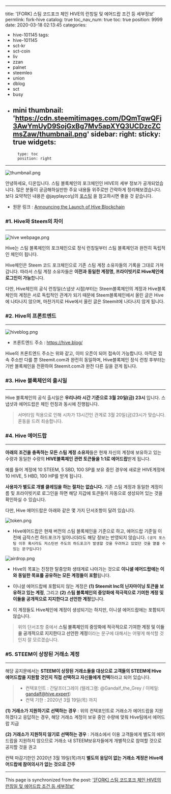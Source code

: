 
---
title: '[FORK] 스팀 코드포크 체인 HIVE의 런칭일 및 에어드랍 조건 등 세부정보'
permlink: fork-hive
catalog: true
toc_nav_num: true
toc: true
position: 9999
date: 2020-03-18 02:13:45
categories:
- hive-101145
tags:
- hive-101145
- sct-kr
- sct-coin
- liv
- zzan
- palnet
- steemleo
- union
- dblog
- sct
- busy
- mini
thumbnail: 'https://cdn.steemitimages.com/DQmTqwQFj3AwYmUyD9SojGxBg7Mv5apXYQ3UCDzcZCmsZaw/thumbnail.png'
sidebar:
    right:
        sticky: true
widgets:
    -
        type: toc
        position: right
---


![thumbnail.png](https://cdn.steemitimages.com/DQmTqwQFj3AwYmUyD9SojGxBg7Mv5apXYQ3UCDzcZCmsZaw/thumbnail.png)

안녕하세요, 디온입니다. 스팀 블록체인의 포크체인인 HIVE의 세부 정보가 공개되었습니다. 많은 분들이 궁금해하실만한 주요 내용들 위주로만 간략하게 정리해보겠습니다. 보다 요약적인 내용은 @jayplayco님의 [포스팅](https://www.steemcoinpan.com/hive-101145/@jayplayco/steem-hive) 을 참고하시면 좋을 것 같습니다.

- 원문 링크 : [Announcing the Launch of Hive Blockchain
](https://steempeak.com/communityfork/@hiveio/announcing-the-launch-of-hive-blockchain)


### #1. Hive와 Steem의 차이
---
![hive webpage.png](https://cdn.steemitimages.com/DQmWDd79se5u3CfSSRdZneWLcQui8YxZJajzMwFToC1e29z/hive%20webpage.png)


Hive는 스팀 블록체인의 포크체인으로 정식 런칭일부터 스팀 블록체인과 완전히 독립적인 체인이 됩니다. 

Hive체인은 Steem 코드 포크체인으로 기존 스팀 계정 소유자들의 기록을 그대로 가져갑니다. 따라서 스팀 계정 소유자들은 **이전과 동일한 계정명, 프라이빗키로 Hive체인에 로그인이 가능**합니다.

다만, Hive체인의 공식 런칭일(스냅샷 시점)부터는 Steem블록체인의 계정과 Hive블록체인의 계정은 서로 독립적인 관계가 되기 때문에 Steem블록체인에서 올린 글은 Hive에 나타나지 않으며, 마찬가지로 Hive에서 올린 글은 Steemit에 나타나지 않게 됩니다. 

### #2. Hive의 프론트엔드
---
![hiveblog.png](https://cdn.steemitimages.com/DQmP1ZZvhwqVEDi4ys8Z13gFzERBTASY2sovVTUVWJNrt9j/hiveblog.png)

- 프론트엔드 주소 : https://hive.blog/

Hive의 프론트엔드 주소는 위와 같고, 이미 오픈이 되어 접속이 가능합니다. 아직은 접속 주소만 다를 뿐 Steemit.com과 완전히 동일하며, Hive블록체인 정식 런칭 후부터는 기반 블록체인을 전환하여 Steemit.com과 완전 다른 길을 걷게 됩니다.



### #3. Hive 블록체인의 출시일
---

Hive 블록체인의 공식 출시일은 **우리나라 시간 기준으로 3월 20일(금) 23시** 입니다. 스냅샷과 에어드랍은 체인 런칭과 동시에 진행됩니다.

> 서머타임 적용으로 인해 시차가 13시간인 관계로 3월 20일(금)23시가 맞습니다. 혼동을 드려 죄송합니다.

### #4. Hive 에어드랍
---

**아래의 조건을 충족하는 모든 스팀 계정 소유자**들은 현재 자신의 계정에 보유하고 있는 수량과 동일한 수량의 **HIVE블록체인 관련 토큰들을 1:1로 에어드랍**받게 됩니다.

예를 들어 계정에 10 STEEM, 5 SBD, 100 SP를 보유 중인 경우에 새로운 HIVE계정에 10 HIVE, 5 HBD, 100 HP를 받게 됩니다.

**사용자가 별도로 개별 클레임을 하는 절차는 없습니다.** 기존 스팀 계정과 동일한 계정이름 및 프라이빗키로 로그인을 하면 해당 지갑에 토큰들이 자동으로 생성되어 있는 것을 확인하실 수 있습니다. 

다만, Hive 에어드랍은 아래와 같은 몇 가지 단서조항이 달려 있습니다.

![token.png](https://cdn.steemitimages.com/DQmS4gKDSDiAmg8b6Z4J1zNN1et1LnNvYGsy6TnVfrtBBA6/token.png)



- Hive에어드랍은 현재 버전의 스팀 블록체인을 기준으로 하고, 에어드랍 기준일 이전에 급작스런 하드포크가 일어나더라도 해당 정보는 반영되지 않습니다. `(공지 포스팅 이후 혹시라도 저스틴썬 주도의 하드포크가 발생할 것을 우려하고 있었던 것을 옅볼 수 있는 문구입니다)`

![airdrop.png](https://cdn.steemitimages.com/DQmbmkbJL3Fdru3EibuvWEXGVmUpghcxLMjsGapGNkGzPSF/airdrop.png)

- Hive의 목표는 진정한 탈중앙화 생태계로 나아가는 것으로 **이니셜 에어드랍에는 이와 동일한 목표를 공유하는 모든 계정들이 포함**됩니다.

- 이니셜 에어드랍에 포함되지 않는 계정은 **(1) Steemit Inc의 닌자마이닝 토큰을 보유하고 있는 계정**, 그리고 **(2) 스팀 블록체인의 중앙화에 적극적으로 기여한 계정 및 이들을 공개적으로 지지한다고 선언한 계정**입니다.

- 이 계정들도 Hive체인에 계정이 생성되기는 하지만, 이니셜 에어드랍에는 포함되지 않습니다.

> 위의 단서조항 중에서 **스팀 블록체인의 중앙화에 적극적으로 기여한 계정 및 이들을 공개적으로 지지한다고 선언한 계정**이라는 문구에 대해서는 어떻게 해석할 것인지 잘 모르겠습니다.

### #5. STEEM이 상장된 거래소 계정
---

해당 공지문에서는 **STEEM이 상장된 거래소들을 대상으로 고객들의 STEEM에 Hive 에어드랍을 지원할 것인지 직접 선택하고 자신들에게 컨텍**하라고 되어 있습니다.

> - 컨텍포인트 : 간달프더그레이 (텔레그램: @Gandalf_the_Grey / 이메일: gandalf@hive.expert)
> - 컨텍 기한 : 2020년 3월 19일(목) 까지

**(1) 거래소가 지원하기로 선택하는 경우** : 위의 컨텍포인트로 거래소가 에어드랍을 지원하겠다고 응답하는 경우, 해당 거래소 계정이 보유 중인 수량에 맞춰 Hive팀에서 에어드랍 지급

**(2) 거래소가 지원하지 않기로 선택하는 경우** : 거래소에서 이용 고객들에게 별도의 에어드랍을 지원하지 않으므로 거래소 내 STEEM보유자들에게 개별적으로 참여할 것으로 공지할 것을 권고

컨텍 마감기한인 2020년 3월 19일(목)까지 **별도의 응답이 없는 거래소 계정은 Hive에어드랍에 참여의사가 없는 것으로 간주**

- - -

This page is synchronized from the post: ['[FORK] 스팀 코드포크 체인 HIVE의 런칭일 및 에어드랍 조건 등 세부정보'](https://steemit.com/@donekim/fork-hive)

